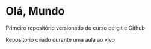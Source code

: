 # Olá, Mundo
 Primeiro repositório versionado do curso de git e Github

 Repositorio criado durante uma aula ao vivo
